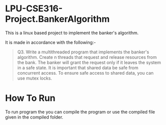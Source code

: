 # LPU-CSE316-Project.BankerAlgorithm
This is a linux based project to implement the banker's algorithm.

It is made in accordance with the following:-
> Q3. Write a multithreaded program that implements the banker's algorithm. Create n threads that request and release resources from the bank. The banker will grant the request only if it leaves the system in a safe state. It is important that shared data be safe from concurrent access. To ensure safe access to shared data, you can use mutex locks.

# How To Run
To run program the you can compile the program or use the compiled file given in the compiled folder.
